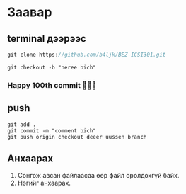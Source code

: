 # Заавар

## terminal дээрээс

```c
git clone https://github.com/b4ljk/BEZ-ICSI301.git
```

```git
git checkout -b "neree bich"
```

### Happy 100th commit 🥳🥳🎉

## push

```git
git add .
git commit -m "comment bich"
git push origin checkout deeer uussen branch
```

## Анхаарах

1. Сонгож авсан файлаасаа өөр файл оролдохгүй байх.
2. Нэгийг анхаарах.
